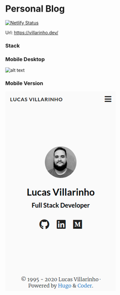 # Personal Blog

[![Netlify Status](https://api.netlify.com/api/v1/badges/173e9d33-ee79-471d-b201-75583fb12acc/deploy-status)](https://app.netlify.com/sites/villarinho/deploys)


Url: https://villarinho.dev/

### Stack

### Mobile Desktop

![alt text](images/desktop.png)

### Mobile Version

![alt text](images/blogmobile.png)